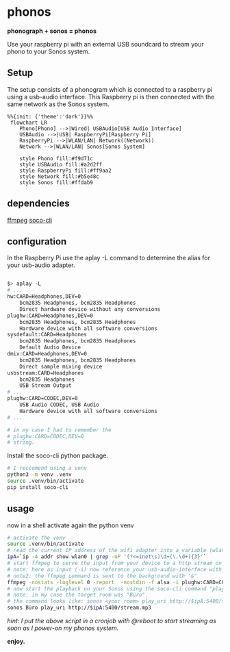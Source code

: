 # phonos
**phonograph + sonos = phonos** 

Use your raspberry pi with an external USB soundcard to stream your phono to your Sonos system.  

## Setup
The setup consists of a phonogram which is connected to a raspberry pi using a usb-audio interface. This Raspberry pi is then connected with the same network as the Sonos system. 


```mermaid
%%{init: {'theme':'dark'}}%%
 flowchart LR
    Phono[Phono] -->|Wired| USBAudio[USB Audio Interface]
    USBAudio -->|USB| RaspberryPi[Raspberry Pi]
    RaspberryPi -->|WLAN/LAN| Network((Network))
    Network -->|WLAN/LAN| Sonos[Sonos System]

    style Phono fill:#f9d71c
    style USBAudio fill:#a2d2ff
    style RaspberryPi fill:#ff9aa2
    style Network fill:#b5e48c
    style Sonos fill:#ffdab9
```

## dependencies

[ffmpeg](https://ffmpeg.org/)
[soco-cli](https://github.com/avantrec/soco-cli)

## configuration

In the Raspberry Pi use the aplay -L command to determine the alias for your usb-audio adapter. 
```bash

$> aplay -L
# ... 
hw:CARD=Headphones,DEV=0
    bcm2835 Headphones, bcm2835 Headphones
    Direct hardware device without any conversions
plughw:CARD=Headphones,DEV=0
    bcm2835 Headphones, bcm2835 Headphones
    Hardware device with all software conversions
sysdefault:CARD=Headphones
    bcm2835 Headphones, bcm2835 Headphones
    Default Audio Device
dmix:CARD=Headphones,DEV=0
    bcm2835 Headphones, bcm2835 Headphones
    Direct sample mixing device
usbstream:CARD=Headphones
    bcm2835 Headphones
    USB Stream Output
# ...
plughw:CARD=CODEC,DEV=0
    USB Audio CODEC, USB Audio
    Hardware device with all software conversions
# ...

# in my case I had to remember the 
# plughw:CARD=CODEC,DEV=0
# string. 

```

Install the soco-cli python package. 

```bash
# I reccomend using a venv
python3 -m venv .venv
source .venv/bin/activate
pip install soco-cli
```

## usage

now in a shell activate again the python venv

```bash
# activate the venv
source .venv/bin/activate
# read the current IP address of the wifi adapter into a variable (wlan0 - might be different in your case)
ipA=`ip -4 addr show wlan0 | grep -oP '(?<=inet\s)\d+(\.\d+){3}'`
# start ffmpeg to serve the input from your device to a http stream on port 5400: http://<your IP>:5400/stream.mp3
# note: here as input (-i) now reference your usb-audio-interface with the string taken from the configuration part.  
# note2: the ffmpeg command is sent to the background with "&"
ffmpeg -nostats -loglevel 0 -report  -nostdin -f alsa -i plughw:CARD=CODEC,DEV=0 -listen 1  -f mp3 http://$ipA:5400/stream.mp3 & 
# now start the playback on your Sonos using the soco-cli command "play-uri". 
# note: in my case the target room was "Büro". 
# the command looks like: sonos <your room> play_uri http://$ipA:5400/stream.mp3
sonos Büro play_uri http://$ipA:5400/stream.mp3
```
*hint: I put the above script in a cronjob with @reboot to start streaming as soon as I power-on my phonos system.* 

**enjoy.**